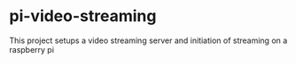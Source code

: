 # pi-video-streaming
This project setups a video streaming server and initiation of streaming on a raspberry pi
